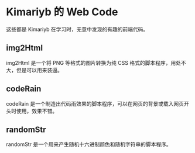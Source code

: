 # Kimariyb 的 Web Code

这些都是 Kimariyb 在学习时，无意中发现的有趣的前端代码。

## img2Html

img2Html 是一个将 PNG 等格式的图片转换为纯 CSS 格式的脚本程序，用处不大，但是可以用来装逼。

## codeRain

codeRain 是一个制造出代码雨效果的脚本程序，可以在网页的背景或载入网页开头时使用，效果不错。

## randomStr

randomStr 是一个用来产生随机十六进制颜色和随机字符串的脚本程序。